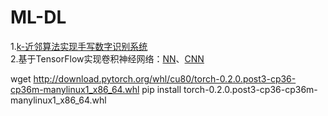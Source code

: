# ML-DL

1.[k-近邻算法实现手写数字识别系统](https://www.shiyanlou.com/courses/777/labs/2621/document)       
2.基于TensorFlow实现卷积神经网络：[NN](http://blog.csdn.net/oxuzhenyi/article/details/77650112)、[CNN](http://blog.csdn.net/oxuzhenyi/article/details/77650126)       

wget http://download.pytorch.org/whl/cu80/torch-0.2.0.post3-cp36-cp36m-manylinux1_x86_64.whl
pip install torch-0.2.0.post3-cp36-cp36m-manylinux1_x86_64.whl
